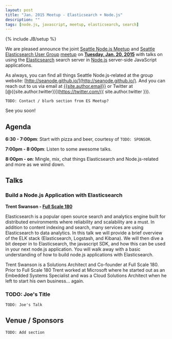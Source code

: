 ```yaml
---
layout: post
title: "Jan. 2015 Meetup - Elasticsearch + Node.js"
description: ""
tags: [node.js, javascript, meetup, elasticsearch, search]
---
```

{% include JB/setup %}

We are pleased announce the joint
[Seattle Node.js Meetup](http://www.meetup.com/Seattle-Node-js/)
and
[Seattle Elasticsearch User Group](http://www.meetup.com/Seattle-ElasticSearch-Meetup/)
[meetup](TODO_EVENT_LINK_XXXX)
on [**Tuesday, Jan. 20, 2015**](TODO_EVENT_LINK_XXXX) with talks on using
the
[Elasticsearch](http://www.elasticsearch.org/) search server in
[Node.js](http://nodejs.org/) server-side JavaScript applications.

As always, you can find all things Seattle Node.js-related at the group website:
[http://seanode.github.io/](http://seanode.github.io/). And you can reach out to
us via email at [{{site.author.email}}](mailto:{{site.author.email}}) or Twitter
at [@{{site.author.twitter}}](https://twitter.com/{{ site.author.twitter }}).

`TODO: Contact / blurb section from ES Meetup?`

See you soon!

## Agenda

**6:30 - 7:00pm**: Start with pizza and beer, courtesy of `TODO: SPONSOR`.

**7:00pm - 8:00pm**: Listen to some awesome talks.

**8:00pm - on**: Mingle, mix, chat things Elasticsearch and Node.js-related and more as we wind
down.

<!-- more start -->

## Talks

### Build a Node.js Application with Elasticsearch

**Trent Swanson - [Full Scale 180](http://www.fullscale180.com/)**

Elasticsearch is a popular open source search and analytics engine built for distributed environments where reliability and scalability are a must. In addition to content indexing and search, many services are using Elasticsearch to data analytics. In this talk we will provide a brief overview of the ELK stack (Elasticsearch, Logstash, and Kibana). We will then dive a bit deeper in to Elasticsearch, the javascript SDK, and how this can be used in your next node.js application. You will walk away with a basic understanding of how to build node.js applications with Elasticsearch.

Trent Swanson is a Solutions Architect and Co-founder at Full Scale 180. Prior to Full Scale 180 Trent worked at Microsoft where he started out as an Embedded Systems Specialist and was a Cloud Solutions Architect when he left to start his own business... again.

### TODO: Joe's Title

`TODO: Joe's Talk`

## Venue / Sponsors

`TODO: Add section`

<!-- more end -->
